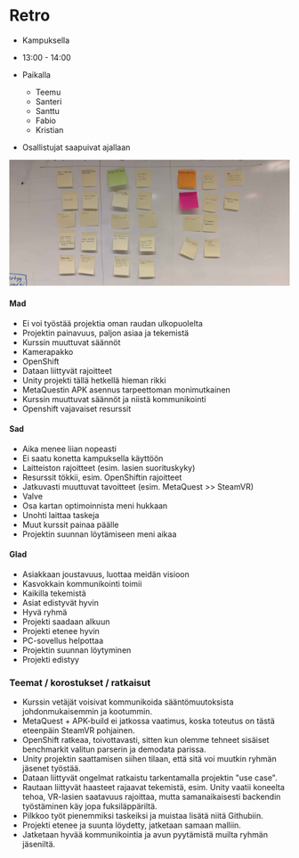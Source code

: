 # Retro

- Kampuksella
- 13:00 - 14:00

- Paikalla
  - Teemu
  - Santeri
  - Santtu
  - Fabio
  - Kristian

- Osallistujat saapuivat ajallaan

![](attachments/IMG_20250213_134244.jpg)
#### Mad
- Ei voi työstää projektia oman raudan ulkopuolelta
- Projektin painavuus, paljon asiaa ja tekemistä
- Kurssin muuttuvat säännöt
- Kamerapakko
- OpenShift
- Dataan liittyvät rajoitteet
- Unity projekti tällä hetkellä hieman rikki
- MetaQuestin APK asennus tarpeettoman monimutkainen
- Kurssin muuttuvat säännöt ja niistä kommunikointi
- Openshift vajavaiset resurssit

#### Sad
- Aika menee liian nopeasti
- Ei saatu konetta kampuksella käyttöön
- Laitteiston rajoitteet (esim. lasien suorituskyky)
- Resurssit tökkii, esim. OpenShiftin rajoitteet
- Jatkuvasti muuttuvat tavoitteet (esim. MetaQuest >> SteamVR)
- Valve
- Osa kartan optimoinnista meni hukkaan
- Unohti laittaa taskeja
- Muut kurssit painaa päälle
- Projektin suunnan löytämiseen meni aikaa

#### Glad
- Asiakkaan joustavuus, luottaa meidän visioon
- Kasvokkain kommunikointi toimii
- Kaikilla tekemistä
- Asiat edistyvät hyvin
- Hyvä ryhmä
- Projekti saadaan alkuun
- Projekti etenee hyvin
- PC-sovellus helpottaa
- Projektin suunnan löytyminen
- Projekti edistyy

### Teemat / korostukset / ratkaisut
- Kurssin vetäjät voisivat kommunikoida sääntömuutoksista johdonmukaisemmin ja kootummin.
- MetaQuest + APK-build ei jatkossa vaatimus, koska toteutus on tästä eteenpäin SteamVR pohjainen.
- OpenShift ratkeaa, toivottavasti, sitten kun olemme tehneet sisäiset benchmarkit valitun parserin ja demodata parissa.
- Unity projektin saattamisen siihen tilaan, että sitä voi muutkin ryhmän jäsenet työstää.
- Dataan liittyvät ongelmat ratkaistu tarkentamalla projektin "use case".
- Rautaan liittyvät haasteet rajaavat tekemistä, esim. Unity vaatii koneelta tehoa, VR-lasien saatavuus rajoittaa, mutta samanaikaisesti backendin työstäminen käy jopa fuksiläppäriltä.
- Pilkkoo työt pienemmiksi taskeiksi ja muistaa lisätä niitä Githubiin.
- Projekti etenee ja suunta löydetty, jatketaan samaan malliin.
- Jatketaan hyvää kommunikointia ja avun pyytämistä muilta ryhmän jäseniltä.